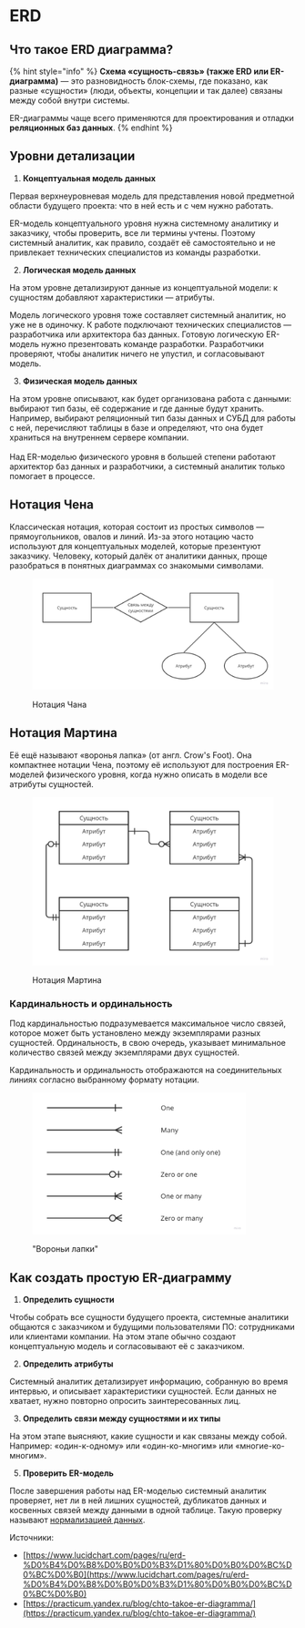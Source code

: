 # ERD

## Что такое ERD диаграмма?

{% hint style="info" %}
**Схема «сущность-связь» (также ERD или ER-диаграмма)** — это разновидность блок-схемы, где показано, как разные «сущности» (люди, объекты, концепции и так далее) связаны между собой внутри системы.&#x20;



ER-диаграммы чаще всего применяются для проектирования и отладки **реляционных баз данных**.
{% endhint %}

## Уровни детализации

1. **Концептуальная модель данных**

Первая верхнеуровневая модель для представления новой предметной области будущего проекта: что в ней есть и с чем нужно работать.

ER-модель концептуального уровня нужна системному аналитику и заказчику, чтобы проверить, все ли термины учтены. Поэтому системный аналитик, как правило, создаёт её самостоятельно и не привлекает технических специалистов из команды разработки.

2. **Логическая модель данных**

На этом уровне детализируют данные из концептуальной модели: к сущностям добавляют характеристики — атрибуты.

Модель логического уровня тоже составляет системный аналитик, но уже не в одиночку. К работе подключают технических специалистов ― разработчика или архитектора баз данных. Готовую логическую ER-модель нужно презентовать команде разработки. Разработчики проверяют, чтобы аналитик ничего не упустил, и согласовывают модель.

3. **Физическая модель данных**

На этом уровне описывают, как будет организована работа с данными: выбирают тип базы, её содержание и где данные будут хранить. Например, выбирают реляционный тип базы данных и СУБД для работы с ней, перечисляют таблицы в базе и определяют, что она будет храниться на внутреннем сервере компании.\
\
Над ER-моделью физического уровня в большей степени работают архитектор баз данных и разработчики, а системный аналитик только помогает в процессе.

## Нотация Чена

Классическая нотация, которая состоит из простых символов — прямоугольников, овалов и линий. Из-за этого нотацию часто используют для концептуальных моделей, которые презентуют заказчику. Человеку, который далёк от аналитики данных, проще разобраться в понятных диаграммах со знакомыми символами.

<figure><img src="../../../.gitbook/assets/osi (7).jpg" alt="" width="563"><figcaption><p>Нотация Чана</p></figcaption></figure>

## Нотация Мартина

Её ещё называют «воронья лапка» (от англ. Crow's Foot). Она компактнее нотации Чена, поэтому её используют для построения ER-моделей физического уровня, когда нужно описать в модели все атрибуты сущностей.

<figure><img src="../../../.gitbook/assets/osi (8).jpg" alt="" width="563"><figcaption><p>Нотация Мартина</p></figcaption></figure>

### Кардинальность и ординальность

Под кардинальностью подразумевается максимальное число связей, которое может быть установлено между экземплярами разных сущностей. Ординальность, в свою очередь, указывает минимальное количество связей между экземплярами двух сущностей.

Кардинальность и ординальность отображаются на соединительных линиях согласно выбранному формату нотации.

<figure><img src="../../../.gitbook/assets/osi (9).jpg" alt="" width="375"><figcaption><p>"Вороньи лапки"</p></figcaption></figure>

## Как создать простую ER‑диаграмму

1. **Определить сущности**

Чтобы собрать все сущности будущего проекта, системные аналитики общаются с заказчиком и будущими пользователями ПО: сотрудниками или клиентами компании. На этом этапе обычно создают концептуальную модель и согласовывают её с заказчиком.

2. **Определить атрибуты**

Системный аналитик детализирует информацию, собранную во время интервью, и описывает характеристики сущностей. Если данных не хватает, нужно повторно опросить заинтересованных лиц.

3. **Определить связи между сущностями и их типы**

На этом этапе выясняют, какие сущности и как связаны между собой. Например: «один-к-одному» или «один-ко-многим» или «многие-ко-многим».

5. **Проверить ER-модель**

После завершения работы над ER-моделью системный аналитик проверяет, нет ли в ней лишних сущностей, дубликатов данных и косвенных связей между данными в одной таблице. Такую проверку называют [нормализацией данных](../../bazy-dannykh/relyacionnye/normalnye-formy.md).







Источники:&#x20;

* [https://www.lucidchart.com/pages/ru/erd-%D0%B4%D0%B8%D0%B0%D0%B3%D1%80%D0%B0%D0%BC%D0%BC%D0%B0](https://www.lucidchart.com/pages/ru/erd-%D0%B4%D0%B8%D0%B0%D0%B3%D1%80%D0%B0%D0%BC%D0%BC%D0%B0)
* [https://practicum.yandex.ru/blog/chto-takoe-er-diagramma/](https://practicum.yandex.ru/blog/chto-takoe-er-diagramma/)
